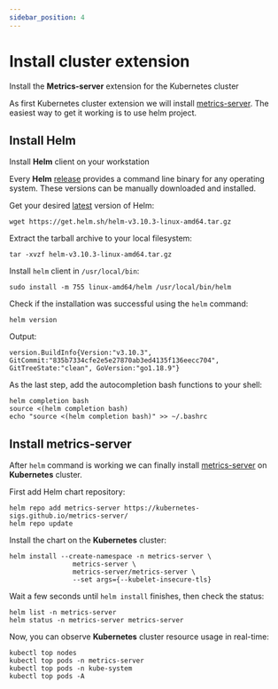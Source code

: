 ```yaml
---
sidebar_position: 4
---
```


# Install cluster extension

Install the **Metrics-server** extension for the Kubernetes cluster

As first Kubernetes cluster extension we will install [metrics-server](https://github.com/kubernetes-sigs/metrics-server). The easiest way to get it working is to use helm project.

## Install Helm

Install **Helm** client on your workstation

Every **Helm** [release](https://github.com/helm/helm/releases) provides a command line binary for any operating system. These versions can be manually downloaded and installed.

Get your desired [latest](https://github.com/helm/helm/releases) version of Helm:

```shell
wget https://get.helm.sh/helm-v3.10.3-linux-amd64.tar.gz
```

Extract the tarball archive to your local filesystem:

```shell
tar -xvzf helm-v3.10.3-linux-amd64.tar.gz
```

Install `helm` client in `/usr/local/bin`:

```shell
sudo install -m 755 linux-amd64/helm /usr/local/bin/helm
```

Check if the installation was successful using the `helm` command:

```shell
helm version
```

Output:

```shell
version.BuildInfo{Version:"v3.10.3", GitCommit:"835b7334cfe2e5e27870ab3ed4135f136eecc704", GitTreeState:"clean", GoVersion:"go1.18.9"}
```

As the last step, add the autocompletion bash functions to your shell:

```shell
helm completion bash
source <(helm completion bash)
echo "source <(helm completion bash)" >> ~/.bashrc
```

## Install metrics-server

After `helm` command is working we can finally install [metrics-server](https://github.com/kubernetes-sigs/metrics-server) on **Kubernetes** cluster.

First add Helm chart repository:

```shell
helm repo add metrics-server https://kubernetes-sigs.github.io/metrics-server/
helm repo update
```

Install the chart on the **Kubernetes** cluster:

```shell
helm install --create-namespace -n metrics-server \
                metrics-server \
                metrics-server/metrics-server \
                --set args={--kubelet-insecure-tls}
```

Wait a few seconds until `helm install` finishes, then check the status:

```shell
helm list -n metrics-server
helm status -n metrics-server metrics-server
```

Now, you can observe **Kubernetes** cluster resource usage in real-time:

```shell
kubectl top nodes
kubectl top pods -n metrics-server
kubectl top pods -n kube-system
kubectl top pods -A
```



